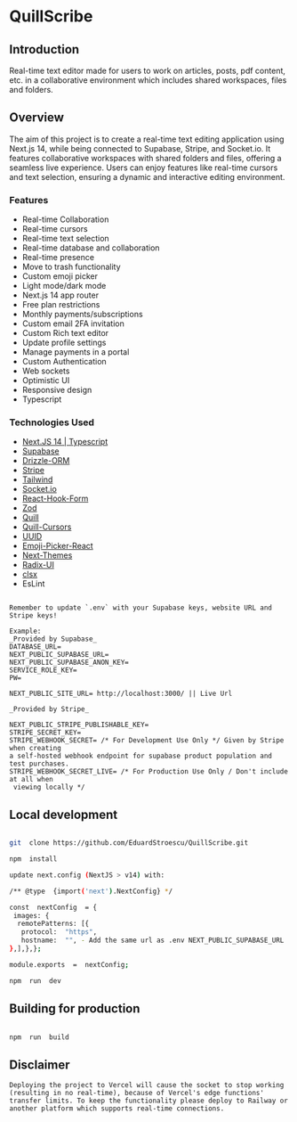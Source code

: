 # QuillScribe

## Introduction

Real-time text editor made for users to work on articles, posts, pdf content, etc. in a collaborative environment which includes shared workspaces, files and folders.

## Overview

The aim of this project is to create a real-time text editing application using Next.js 14, while being connected to Supabase, Stripe, and Socket.io. It features collaborative workspaces with shared folders and files, offering a seamless live experience. Users can enjoy features like real-time cursors and text selection, ensuring a dynamic and interactive editing environment.

### Features

- Real-time Collaboration
- Real-time cursors
- Real-time text selection
- Real-time database and collaboration
- Real-time presence
- Move to trash functionality
- Custom emoji picker
- Light mode/dark mode
- Next.js 14 app router
- Free plan restrictions
- Monthly payments/subscriptions
- Custom email 2FA invitation
- Custom Rich text editor
- Update profile settings
- Manage payments in a portal
- Custom Authentication
- Web sockets
- Optimistic UI
- Responsive design
- Typescript

### Technologies Used

- [Next.JS 14 | Typescript](https://github.com/vercel/next.js)
- [Supabase](https://github.com/supabase/supabase)
- [Drizzle-ORM](https://github.com/drizzle-team/drizzle-orm)
- [Stripe](https://github.com/stripe/stripe-node)
- [Tailwind](https://tailwindcss.com/)
- [Socket.io](https://github.com/socketio/socket.io)
- [React-Hook-Form](https://github.com/react-hook-form/react-hook-form)
- [Zod](https://github.com/colinhacks/zod)
- [Quill](https://github.com/quilljs/quill)
- [Quill-Cursors](https://github.com/reedsy/quill-cursors)
- [UUID](https://github.com/uuidjs/uuid)
- [Emoji-Picker-React](https://github.com/ealush/emoji-picker-react)
- [Next-Themes](https://github.com/pacocoursey/next-themes)
- [Radix-UI](https://www.radix-ui.com/)
- [clsx](https://github.com/lukeed/clsx)
- EsLint

```

Remember to update `.env` with your Supabase keys, website URL and Stripe keys!

Example:
_Provided by Supabase_
DATABASE_URL=
NEXT_PUBLIC_SUPABASE_URL=
NEXT_PUBLIC_SUPABASE_ANON_KEY=
SERVICE_ROLE_KEY=
PW=

NEXT_PUBLIC_SITE_URL= http://localhost:3000/ || Live Url

_Provided by Stripe_

NEXT_PUBLIC_STRIPE_PUBLISHABLE_KEY=
STRIPE_SECRET_KEY=
STRIPE_WEBHOOK_SECRET= /* For Development Use Only */ Given by Stripe when creating
a self-hosted webhook endpoint for supabase product population and test purchases.
STRIPE_WEBHOOK_SECRET_LIVE= /* For Production Use Only / Don't include at all when
 viewing locally */

```

## Local development

```bash

git  clone https://github.com/EduardStroescu/QuillScribe.git

npm  install

update next.config (NextJS > v14) with:

/** @type  {import('next').NextConfig} */

const  nextConfig  = {
 images: {
  remotePatterns: [{
   protocol:  "https",
   hostname:  "", - Add the same url as .env NEXT_PUBLIC_SUPABASE_URL || Ex: ###.supabase.co
},],},};

module.exports  =  nextConfig;

npm  run  dev

```

## Building for production

```bash

npm  run  build

```

## Disclaimer

`Deploying the project to Vercel will cause the socket to stop working (resulting in no real-time), because of Vercel's edge functions' transfer limits. To keep the functionality please deploy to Railway or another platform which supports real-time connections. `
